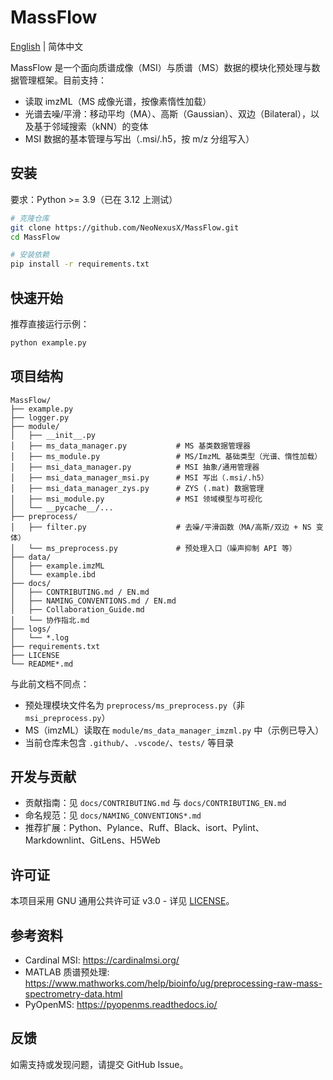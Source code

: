 # MassFlow

[English](README.md) | 简体中文

MassFlow 是一个面向质谱成像（MSI）与质谱（MS）数据的模块化预处理与数据管理框架。目前支持：
- 读取 imzML（MS 成像光谱，按像素惰性加载）
- 光谱去噪/平滑：移动平均（MA）、高斯（Gaussian）、双边（Bilateral），以及基于邻域搜索（kNN）的变体
- MSI 数据的基本管理与写出（.msi/.h5，按 m/z 分组写入）


## 安装

要求：Python >= 3.9（已在 3.12 上测试）

```bash
# 克隆仓库
git clone https://github.com/NeoNexusX/MassFlow.git
cd MassFlow

# 安装依赖
pip install -r requirements.txt
```

## 快速开始

推荐直接运行示例：

```bash
python example.py
```

## 项目结构

```
MassFlow/
├── example.py
├── logger.py
├── module/
│   ├── __init__.py
│   ├── ms_data_manager.py           # MS 基类数据管理器
│   ├── ms_module.py                 # MS/ImzML 基础类型（光谱、惰性加载）
│   ├── msi_data_manager.py          # MSI 抽象/通用管理器
│   ├── msi_data_manager_msi.py      # MSI 写出（.msi/.h5）
│   ├── msi_data_manager_zys.py      # ZYS (.mat) 数据管理
│   ├── msi_module.py                # MSI 领域模型与可视化
│   └── __pycache__/...
├── preprocess/
│   ├── filter.py                    # 去噪/平滑函数（MA/高斯/双边 + NS 变体）
│   └── ms_preprocess.py             # 预处理入口（噪声抑制 API 等）
├── data/
│   ├── example.imzML
│   └── example.ibd
├── docs/
│   ├── CONTRIBUTING.md / EN.md
│   ├── NAMING_CONVENTIONS.md / EN.md
│   ├── Collaboration_Guide.md
│   └── 协作指北.md
├── logs/
│   └── *.log
├── requirements.txt
├── LICENSE
└── README*.md
```

与此前文档不同点：
- 预处理模块文件名为 `preprocess/ms_preprocess.py`（非 `msi_preprocess.py`）
- MS（imzML）读取在 `module/ms_data_manager_imzml.py` 中（示例已导入）
- 当前仓库未包含 `.github/`、`.vscode/`、`tests/` 等目录

## 开发与贡献

- 贡献指南：见 `docs/CONTRIBUTING.md` 与 `docs/CONTRIBUTING_EN.md`
- 命名规范：见 `docs/NAMING_CONVENTIONS*.md`
- 推荐扩展：Python、Pylance、Ruff、Black、isort、Pylint、Markdownlint、GitLens、H5Web

## 许可证

本项目采用 GNU 通用公共许可证 v3.0 - 详见 [LICENSE](LICENSE)。

## 参考资料

- Cardinal MSI: https://cardinalmsi.org/
- MATLAB 质谱预处理: https://www.mathworks.com/help/bioinfo/ug/preprocessing-raw-mass-spectrometry-data.html
- PyOpenMS: https://pyopenms.readthedocs.io/

## 反馈

如需支持或发现问题，请提交 GitHub Issue。
